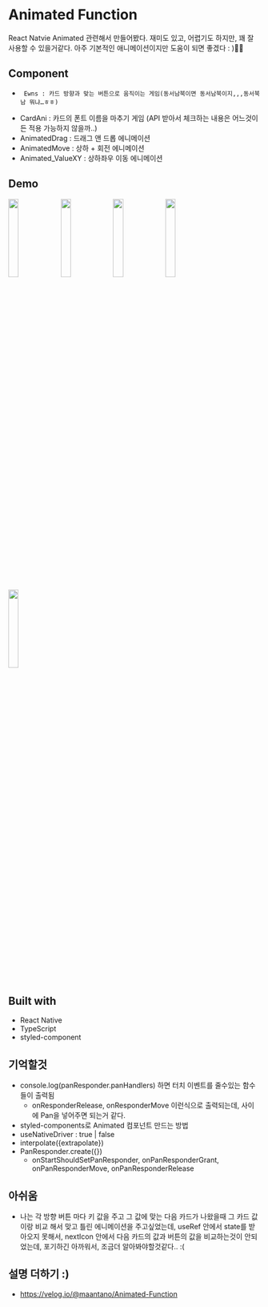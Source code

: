 # Animated Function

React Natvie Animated 관련해서 만들어봤다.
재미도 있고, 어렵기도 하지만, 꽤 잘 사용할 수 있을거같다.
아주 기본적인 애니메이션이지만 도움이 되면 좋겠다 : )🧚‍♂️

## Component

-      Ewns : 카드 방향과 맞는 버튼으로 움직이는 게임(동서남북이면 동서남북이지,,,동서북남 뭐냐…ㅎㅎ)
- CardAni : 카드의 폰트 이름을 마추기 게임 (API 받아서 체크하는 내용은 어느것이든 적용 가능하지 않을까..)
- AnimatedDrag : 드래그 앤 드롭 에니메이션
- AnimatedMove : 상하 + 회전 에니메이션
- Animated_ValueXY : 상하좌우 이동 에니메이션

## Demo

<img width="20%" src="https://user-images.githubusercontent.com/109050423/213366451-a6716ba1-fad4-4177-8573-ef4176ff5f76.mov"/>
<img width="20%" src="https://user-images.githubusercontent.com/109050423/213366481-3dc305eb-ee3a-48cf-a566-cdbe2ed655de.mov"/>
<img width="20%" src="https://user-images.githubusercontent.com/109050423/213366685-633ba7a0-a607-4414-b3be-59cb8ecea417.mov"/>
<img width="20%" src="https://user-images.githubusercontent.com/109050423/213367430-d04d3b25-c572-4766-a370-f22508736d55.mov"/>
<img width="20%" src="https://user-images.githubusercontent.com/109050423/213367438-c3a7d710-3c8e-4274-9d3b-70ae33ffe0f0.mov"/>

## Built with

- React Native
- TypeScript
- styled-component

## 기억할것

- console.log(panResponder.panHandlers) 하면 터치 이벤트를 줄수있는 함수들이 출력됨
  - onResponderRelease, onResponderMove 이런식으로 출력되는데, 사이에 Pan을 넣어주면 되는거 같다.
- styled-components로 Animated 컴포넌트 만드는 방법
- useNativeDriver : true | false
- interpolate({extrapolate})
- PanResponder.create({})
  - onStartShouldSetPanResponder, onPanResponderGrant, onPanResponderMove, onPanResponderRelease

## 아쉬움

- 나는 각 방향 버튼 마다 키 값을 주고 그 값에 맞는 다음 카드가 나왔을때 그 카드 값이랑 비교 해서 맞고 틀린 에니메이션을 주고싶었는데, useRef 안에서 state를 받아오지 못해서, nextIcon 안에서 다음 카드의 값과 버튼의 값을 비교하는것이 안되었는데, 포기하긴 아까워서, 조금더 알아봐야할것같다.. :(

## 설명 더하기 :)

- https://velog.io/@maantano/Animated-Function
